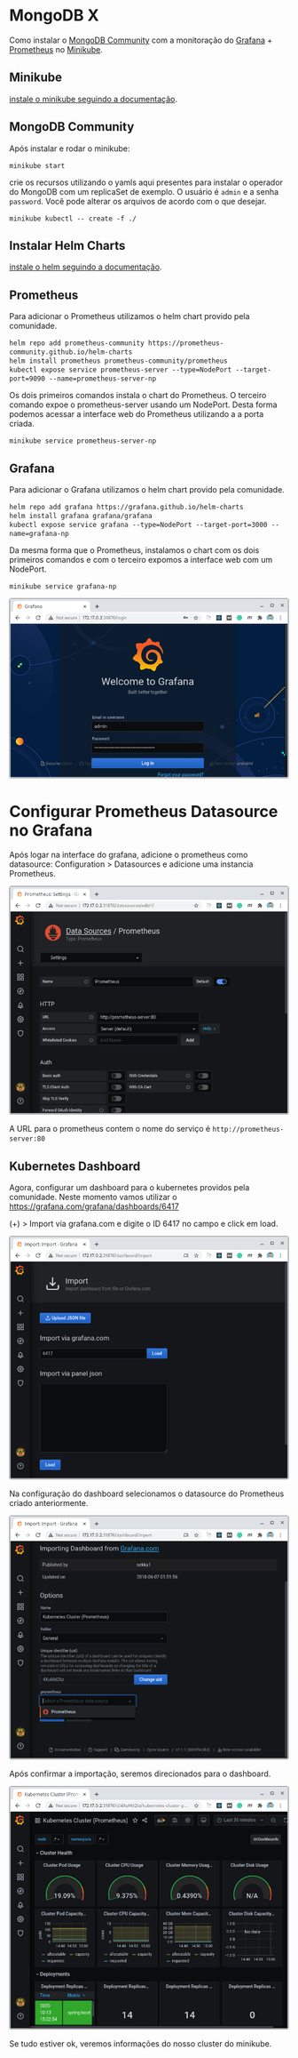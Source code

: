# MongoDB X

Como instalar o
[MongoDB Community](https://github.com/mongodb/mongodb-kubernetes-operator) com a monitoração do
[Grafana](https://grafana.com/) +
[Prometheus](https://prometheus.io/) no
[Minikube](https://minikube.sigs.k8s.io/docs/start/).

## Minikube
[instale o minikube seguindo a documentação](https://minikube.sigs.k8s.io/docs/start/).

## MongoDB Community
Após instalar e rodar o minikube:

   ```
   minikube start
   ```

crie os recursos utilizando o yamls aqui presentes para instalar o operador do MongoDB com um replicaSet de exemplo.
O usuário é `admin` e a senha `password`.
Você pode alterar os arquivos de acordo com o que desejar.

   ```
   minikube kubectl -- create -f ./
   ```

## Instalar Helm Charts
[instale o helm seguindo a documentação](https://helm.sh/docs/intro/install/).

## Prometheus
Para adicionar o Prometheus utilizamos o helm chart provido pela comunidade.
   ```
   helm repo add prometheus-community https://prometheus-community.github.io/helm-charts
   helm install prometheus prometheus-community/prometheus
   kubectl expose service prometheus-server --type=NodePort --target-port=9090 --name=prometheus-server-np
   ```

Os dois primeiros comandos instala o chart do Prometheus.
O terceiro comando expoe o prometheus-server usando um NodePort.
Desta forma podemos acessar a interface web do Prometheus utilizando a a porta criada.

   ```
   minikube service prometheus-server-np
   ```

## Grafana
Para adicionar o Grafana utilizamos o helm chart provido pela comunidade.

   ```
   helm repo add grafana https://grafana.github.io/helm-charts
   helm install grafana grafana/grafana
   kubectl expose service grafana --type=NodePort --target-port=3000 --name=grafana-np
   ```

Da mesma forma que o Prometheus, instalamos o chart com os dois primeiros comandos e com o terceiro expomos
a interface web com um NodePort.

   ```
   minikube service grafana-np
   ```

![Grafana](images/grafana.png)

# Configurar Prometheus Datasource no Grafana
Após logar na interface do grafana, adicione o prometheus como datasource:
Configuration > Datasources e adicione uma instancia Prometheus.

![datasource import](images/configurar-datasource.png)

A URL para o prometheus contem o nome do serviço é `http://prometheus-server:80`

## Kubernetes Dashboard
Agora, configurar um dashboard para o kubernetes providos pela comunidade.
Neste momento vamos utilizar o  https://grafana.com/grafana/dashboards/6417

(+) > Import via grafana.com e digite o ID 6417 no campo e click em load.

![kubernetes dashboard import](images/grafana-kubernetes-dashboard-import0.png)

Na configuração do dashboard selecionamos o datasource do Prometheus criado anteriormente.

![kubernetes dashboard import](images/grafana-kubernetes-dashboard-import1.png)

Após confirmar a importação, seremos direcionados para o dashboard.

![kubernetes dashboard import](images/grafana-kubernetes-dashboard-import2.png)

Se tudo estiver ok, veremos informações do nosso cluster do minikube.

